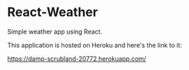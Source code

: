 # React-Weather
Simple weather app using React.

This application is hosted on Heroku and here's the link to it:

https://damp-scrubland-20772.herokuapp.com/